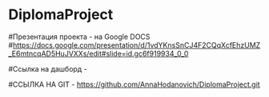 # DiplomaProject
#Презентация  проекта - на Google DOCS 
#https://docs.google.com/presentation/d/1vdYKnsSnCJ4F2CQqXcfEhzUMZ_E6mtncqAD5HuJVXXs/edit#slide=id.gc6f919934_0_0

#Ссылка на дашборд - 


#ССЫЛКА НА GIT - https://github.com/AnnaHodanovich/DiplomaProject.git
